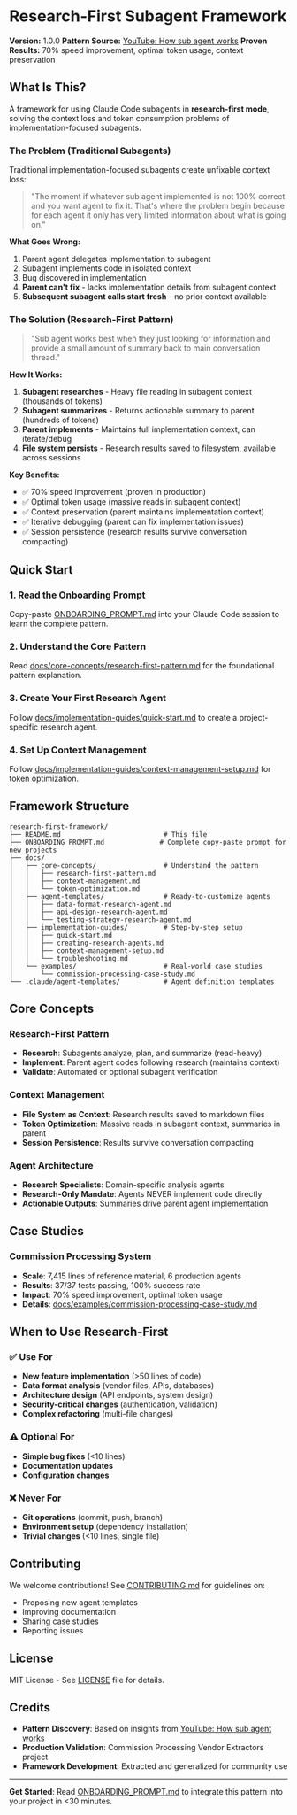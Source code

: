 # Research-First Subagent Framework

**Version:** 1.0.0
**Pattern Source:** [YouTube: How sub agent works](https://www.youtube.com/watch?v=LCYBVpSB0Wo)
**Proven Results:** 70% speed improvement, optimal token usage, context preservation

## What Is This?

A framework for using Claude Code subagents in **research-first mode**, solving the context loss and token consumption problems of implementation-focused subagents.

### The Problem (Traditional Subagents)

Traditional implementation-focused subagents create unfixable context loss:

> "The moment if whatever sub agent implemented is not 100% correct and you want agent to fix it. That's where the problem begin because for each agent it only has very limited information about what is going on."

**What Goes Wrong:**
1. Parent agent delegates implementation to subagent
2. Subagent implements code in isolated context
3. Bug discovered in implementation
4. **Parent can't fix** - lacks implementation details from subagent context
5. **Subsequent subagent calls start fresh** - no prior context available

### The Solution (Research-First Pattern)

> "Sub agent works best when they just looking for information and provide a small amount of summary back to main conversation thread."

**How It Works:**
1. **Subagent researches** - Heavy file reading in subagent context (thousands of tokens)
2. **Subagent summarizes** - Returns actionable summary to parent (hundreds of tokens)
3. **Parent implements** - Maintains full implementation context, can iterate/debug
4. **File system persists** - Research results saved to filesystem, available across sessions

**Key Benefits:**
- ✅ 70% speed improvement (proven in production)
- ✅ Optimal token usage (massive reads in subagent context)
- ✅ Context preservation (parent maintains implementation context)
- ✅ Iterative debugging (parent can fix implementation issues)
- ✅ Session persistence (research results survive conversation compacting)

## Quick Start

### 1. Read the Onboarding Prompt
Copy-paste [ONBOARDING_PROMPT.md](./ONBOARDING_PROMPT.md) into your Claude Code session to learn the complete pattern.

### 2. Understand the Core Pattern
Read [docs/core-concepts/research-first-pattern.md](./docs/core-concepts/research-first-pattern.md) for the foundational pattern explanation.

### 3. Create Your First Research Agent
Follow [docs/implementation-guides/quick-start.md](./docs/implementation-guides/quick-start.md) to create a project-specific research agent.

### 4. Set Up Context Management
Follow [docs/implementation-guides/context-management-setup.md](./docs/implementation-guides/context-management-setup.md) for token optimization.

## Framework Structure

```
research-first-framework/
├── README.md                          # This file
├── ONBOARDING_PROMPT.md              # Complete copy-paste prompt for new projects
├── docs/
│   ├── core-concepts/                 # Understand the pattern
│   │   ├── research-first-pattern.md
│   │   ├── context-management.md
│   │   └── token-optimization.md
│   ├── agent-templates/               # Ready-to-customize agents
│   │   ├── data-format-research-agent.md
│   │   ├── api-design-research-agent.md
│   │   └── testing-strategy-research-agent.md
│   ├── implementation-guides/         # Step-by-step setup
│   │   ├── quick-start.md
│   │   ├── creating-research-agents.md
│   │   ├── context-management-setup.md
│   │   └── troubleshooting.md
│   └── examples/                      # Real-world case studies
│       └── commission-processing-case-study.md
└── .claude/agent-templates/           # Agent definition templates
```

## Core Concepts

### Research-First Pattern
- **Research**: Subagents analyze, plan, and summarize (read-heavy)
- **Implement**: Parent agent codes following research (maintains context)
- **Validate**: Automated or optional subagent verification

### Context Management
- **File System as Context**: Research results saved to markdown files
- **Token Optimization**: Massive reads in subagent context, summaries in parent
- **Session Persistence**: Results survive conversation compacting

### Agent Architecture
- **Research Specialists**: Domain-specific analysis agents
- **Research-Only Mandate**: Agents NEVER implement code directly
- **Actionable Outputs**: Summaries drive parent agent implementation

## Case Studies

### Commission Processing System
- **Scale**: 7,415 lines of reference material, 6 production agents
- **Results**: 37/37 tests passing, 100% success rate
- **Impact**: 70% speed improvement, optimal token usage
- **Details**: [docs/examples/commission-processing-case-study.md](./docs/examples/commission-processing-case-study.md)

## When to Use Research-First

### ✅ Use For
- **New feature implementation** (>50 lines of code)
- **Data format analysis** (vendor files, APIs, databases)
- **Architecture design** (API endpoints, system design)
- **Security-critical changes** (authentication, validation)
- **Complex refactoring** (multi-file changes)

### ⚠️ Optional For
- **Simple bug fixes** (<10 lines)
- **Documentation updates**
- **Configuration changes**

### ❌ Never For
- **Git operations** (commit, push, branch)
- **Environment setup** (dependency installation)
- **Trivial changes** (<10 lines, single file)

## Contributing

We welcome contributions! See [CONTRIBUTING.md](./CONTRIBUTING.md) for guidelines on:
- Proposing new agent templates
- Improving documentation
- Sharing case studies
- Reporting issues

## License

MIT License - See [LICENSE](./LICENSE) file for details.

## Credits

- **Pattern Discovery**: Based on insights from [YouTube: How sub agent works](https://www.youtube.com/watch?v=LCYBVpSB0Wo)
- **Production Validation**: Commission Processing Vendor Extractors project
- **Framework Development**: Extracted and generalized for community use

---

**Get Started**: Read [ONBOARDING_PROMPT.md](./ONBOARDING_PROMPT.md) to integrate this pattern into your project in <30 minutes.
